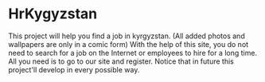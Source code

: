 # HrKygyzstan
This project will help you find a job in kyrgyzstan. (All added photos and wallpapers are only in a comic form)
With the help of this site, you do not need to search for a job on the Internet or employees to hire for a long time. All you need is to go to our site and register.
Notice that in future this project'll develop in every possible way.
